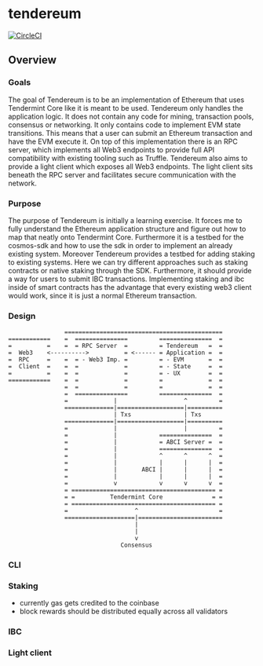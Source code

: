# tendereum

[![CircleCI](https://circleci.com/gh/adrianbrink/tendereum/tree/master.svg?style=svg)](https://circleci.com/gh/adrianbrink/tendereum/tree/master)

## Overview

### Goals
The goal of Tendereum is to be an implementation of Ethereum that uses Tendermint Core like it is
meant to be used. Tendereum only handles the application logic. It does not contain any code for
mining, transaction pools, consensus or networking. It only contains code to implement EVM state
transitions. This means that a user can submit an Ethereum transaction and have the EVM execute it.
On top of this implementation there is an RPC server, which implements all Web3 endpoints to
provide full API compatibility with existing tooling such as Truffle. Tendereum also aims to
provide a light client which exposes all Web3 endpoints. The light client sits beneath the RPC
server and facilitates secure communication with the network.

### Purpose
The purpose of Tendereum is initially a learning exercise. It forces me to fully understand the
Ethereum application structure and figure out how to map that neatly onto Tendermint Core.
Furthermore it is a testbed for the cosmos-sdk and how to use the sdk in order to implement an
already existing system. Moreover Tendereum provides a testbed for adding staking to existing
systems. Here we can try different approaches such as staking contracts or native staking through
the SDK. Furthermore, it should provide a way for users to submit IBC transactions. Implementing
staking and ibc inside of smart contracts has the advantage that every existing web3 client would
work, since it is just a normal Ethereum transaction. 

### Design

```
                =============================================
============    =  ===============         ===============  =       
=          =    =  = RPC Server  =         = Tendereum   =  =
=  Web3    <---------->          = <------ = Application =  =
=  RPC     =    =  = - Web3 Imp. =         = - EVM       =  =
=  Client  =    =  =             =         = - State     =  =
=          =    =  =             =         = - UX        =  =
============    =  =             =         =             =  =
                =  =             =         =             =  =
                =  ===============         ===============  =
                =             |                   ^         =
                ==============|===================|==========
                              | Txs               | Txs
                ==============|===================|==========
                =             |                   |         =
                =             |            ===============  =                                             
                =             |            = ABCI Server =  = 
                =             |            ===============  =
                =             |            ^      ^      ^  =
                =             |            |      |      |  =
                =             |       ABCI |      |      |  =
                =             |            |      |      |  =
                =             v            v      v      v  =
                = ========================================= =  
                = =          Tendermint Core              = =
                = ========================================= =  
                =                   ^                       =
                ====================|========================  
                                    |
                                    |
                                    v
                                Consensus
```

### CLI

### Staking
* currently gas gets credited to the coinbase
* block rewards should be distributed equally across all validators

### IBC

### Light client
